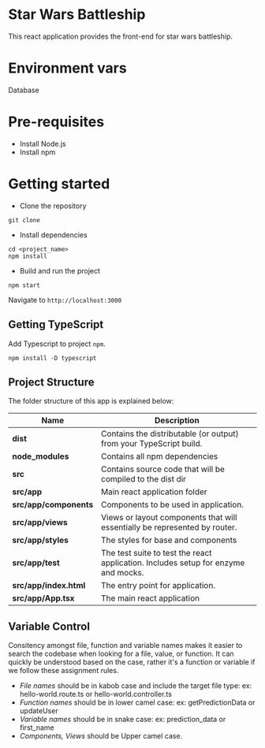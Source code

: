 # Star Wars Battleship
This react application provides the front-end for star wars battleship.

# Environment vars
Database

# Pre-requisites
- Install Node.js
- Install npm

# Getting started
- Clone the repository
```
git clone 
```
- Install dependencies
```
cd <project_name>
npm install
```
- Build and run the project
```
npm start
```
  Navigate to `http://localhost:3000`

## Getting TypeScript
Add Typescript to project `npm`.
```
npm install -D typescript
```

## Project Structure
The folder structure of this app is explained below:

| Name | Description |
| ------------------------ | --------------------------------------------------------------------------------------------- |
| **dist**                 | Contains the distributable (or output) from your TypeScript build.                            |
| **node_modules**         | Contains all npm dependencies                                                                 |
| **src**                  | Contains source code that will be compiled to the dist dir                                    |
| **src/app**           | Main react application folder
| **src/app/components**      | Components to be used in application. 
| **src/app/views**          | Views or layout components that will essentially be represented by router. 
| **src/app/styles**      | The styles for base and components
| **src/app/test**      | The test suite to test the react application. Includes setup for enzyme and mocks.
| **src/app/index.html**           | The entry point for application.                      
| **src/app/App.tsx**        | The main react application   |


## Variable Control
Consitency amongst file, function and variable names makes it easier to search the codebase when looking for a file, value, or function. It can quickly be understood based on the case, rather it's a function or variable if we follow these assignment rules.

- *File names* should be in kabob case and include the target file type: ex: hello-world.route.ts or hello-world.controller.ts
- *Function names* should be in lower camel case: ex: getPredictionData or updateUser
- *Variable names* should be in snake case: ex: prediction_data or first_name
- *Components, Views* should be Upper camel case.